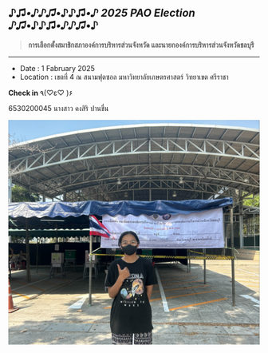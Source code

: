 ## ♪♫*•♪♪♫*•♪♪♫*•♪ **2025 PAO Election** ♪♫*•♪♪♫*•♪♪♫*•♪
> **การเลือกตั้งสมาชิกสภาองค์การบริหารส่วนจังหวัด และนายกองค์การบริหารส่วนจังหวัดชลบุรี**
---

- Date : 1 Fabruary 2025
- Location : เขตที่ 4 ณ สนามฟุตซอล มหาวิทยาลัยเกษตรศาสตร์ วิทยาเขต ศรีราชา

**Check in** ٩(♡ε♡ )۶

6530200045 นางสาว คงสิริ ปานชื่น

![Image](githubpic/paopic.jpg)
